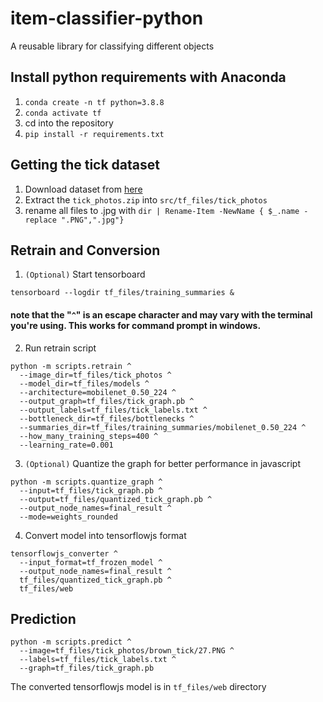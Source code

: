 # item-classifier-python

A reusable library for classifying different objects

## Install python requirements with Anaconda

1. `conda create -n tf python=3.8.8`
2. `conda activate tf`
3. cd into the repository
4. `pip install -r requirements.txt`

## Getting the tick dataset

1. Download dataset from [here](https://joog.uno/ticks_ds1)
2. Extract the `tick_photos.zip` into `src/tf_files/tick_photos`
3. rename all files to .jpg with `dir | Rename-Item -NewName { $_.name -replace ".PNG",".jpg"}`

## Retrain and Conversion

1. `(Optional)` Start tensorboard

```{python}
tensorboard --logdir tf_files/training_summaries &
```

#### note that the "`^`" is an escape character and may vary with the terminal you're using. This works for command prompt in windows.

2. Run retrain script

```{python}
python -m scripts.retrain ^
  --image_dir=tf_files/tick_photos ^
  --model_dir=tf_files/models ^
  --architecture=mobilenet_0.50_224 ^
  --output_graph=tf_files/tick_graph.pb ^
  --output_labels=tf_files/tick_labels.txt ^
  --bottleneck_dir=tf_files/bottlenecks ^
  --summaries_dir=tf_files/training_summaries/mobilenet_0.50_224 ^
  --how_many_training_steps=400 ^
  --learning_rate=0.001
```

3. `(Optional)` Quantize the graph for better performance in javascript

```{python}
python -m scripts.quantize_graph ^
  --input=tf_files/tick_graph.pb ^
  --output=tf_files/quantized_tick_graph.pb ^
  --output_node_names=final_result ^
  --mode=weights_rounded
```

4. Convert model into tensorflowjs format

```{python}
tensorflowjs_converter ^
  --input_format=tf_frozen_model ^
  --output_node_names=final_result ^
  tf_files/quantized_tick_graph.pb ^
  tf_files/web
```

## Prediction

```{python}
python -m scripts.predict ^
  --image=tf_files/tick_photos/brown_tick/27.PNG ^
  --labels=tf_files/tick_labels.txt ^
  --graph=tf_files/tick_graph.pb
```

The converted tensorflowjs model is in `tf_files/web` directory
